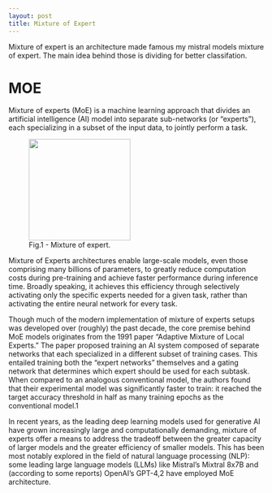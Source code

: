 ```yaml
---
layout: post
title: Mixture of Expert 
---
```


Mixture of expert is an architecture made famous my mistral models mixture of expert. The main idea behind those is dividing for better classifation. 




# MOE
Mixture of experts (MoE) is a machine learning approach that divides an artificial intelligence (AI) model into separate sub-networks (or “experts”), each specializing in a subset of the input data, to jointly perform a task.

<figure>
  <img src="../images/moe.avif" width="200" height="200" />
  <figcaption>Fig.1 - Mixture of expert.</figcaption>
</figure>




Mixture of Experts architectures enable large-scale models, even those comprising many billions of parameters, to greatly reduce computation costs during pre-training and achieve faster performance during inference time. Broadly speaking, it achieves this efficiency through selectively activating only the specific experts needed for a given task, rather than activating the entire neural network for every task.

Though much of the modern implementation of mixture of experts setups was developed over (roughly) the past decade, the core premise behind MoE models originates from the 1991 paper “Adaptive Mixture of Local Experts.” The paper proposed training an AI system composed of separate networks that each specialized in a different subset of training cases. This entailed training both the “expert networks” themselves and a gating network that determines which expert should be used for each subtask. When compared to an analogous conventional model, the authors found that their experimental model was significantly faster to train: it reached the target accuracy threshold in half as many training epochs as the conventional model.1

In recent years, as the leading deep learning models used for generative AI have grown increasingly large and computationally demanding, mixture of experts offer a means to address the tradeoff between the greater capacity of larger models and the greater efficiency of smaller models. This has been most notably explored in the field of natural language processing (NLP): some leading large language models (LLMs) like Mistral’s Mixtral 8x7B and (according to some reports) OpenAI’s GPT-4,2 have employed MoE architecture.
